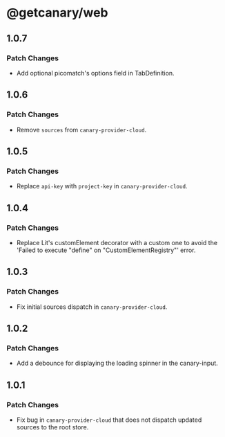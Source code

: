 # @getcanary/web

## 1.0.7

### Patch Changes

- Add optional picomatch's options field in TabDefinition.

## 1.0.6

### Patch Changes

- Remove `sources` from `canary-provider-cloud`.

## 1.0.5

### Patch Changes

- Replace `api-key` with `project-key` in `canary-provider-cloud`.

## 1.0.4

### Patch Changes

- Replace Lit's customElement decorator with a custom one to avoid the 'Failed to execute "define" on "CustomElementRegistry"' error.

## 1.0.3

### Patch Changes

- Fix initial sources dispatch in `canary-provider-cloud`.

## 1.0.2

### Patch Changes

- Add a debounce for displaying the loading spinner in the canary-input.

## 1.0.1

### Patch Changes

- Fix bug in `canary-provider-cloud` that does not dispatch updated sources to the root store.
